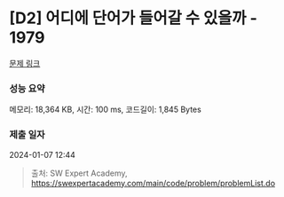 # [D2] 어디에 단어가 들어갈 수 있을까 - 1979 

[문제 링크](https://swexpertacademy.com/main/code/problem/problemDetail.do?contestProbId=AV5PuPq6AaQDFAUq) 

### 성능 요약

메모리: 18,364 KB, 시간: 100 ms, 코드길이: 1,845 Bytes

### 제출 일자

2024-01-07 12:44



> 출처: SW Expert Academy, https://swexpertacademy.com/main/code/problem/problemList.do